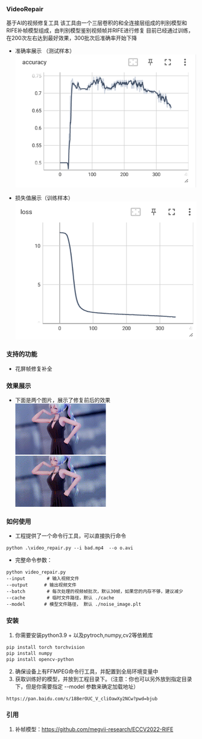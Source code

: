 ### VideoRepair

基于AI的视频修复工具
该工具由一个三层卷积的和全连接层组成的判别模型和RIFE补帧模型组成，由判别模型鉴别视频帧并RIFE进行修复
目前已经通过训练，在200次左右达到最好效果，300批次后准确率开始下降

- 准确率展示 （测试样本）
![准确率](https://github.com/jinwuZhu/VideoRepair/blob/3b05e2530ee35ec7de7ea32bce3664fb8deaadc2/test/accuracy.png)

- 损失值展示（训练样本）
![损失](https://github.com/jinwuZhu/VideoRepair/blob/3b05e2530ee35ec7de7ea32bce3664fb8deaadc2/test/loss.png)

### 支持的功能
- 花屏帧修复补全

### 效果展示
- 下面是两个图片，展示了修复前后的效果
![修复前](https://github.com/jinwuZhu/VideoRepair/blob/00d7c18d634ed9781b7f359cafefaf73e0443d7e/view_bad.gif)
![修复后](https://github.com/jinwuZhu/VideoRepair/blob/bb2c3d517d0b758c395eae9d855b0fe32c440c40/view_repair.gif)

### 如何使用
- 工程提供了一个命令行工具，可以直接执行命令
```shell
python .\video_repair.py --i bad.mp4  --o o.avi
```

- 完整命令参数：
```shell
python video_repair.py 
--input        # 输入视频文件
--output      # 输出视频文件
--batch        # 每次处理的视频帧批次，默认30帧，如果您的内存不够，建议减少
--cache        # 临时文件路径，默认 ./cache
--model       # 模型文件路径， 默认 ./noise_image.plt
```

### 安装
1. 你需要安装python3.9 + 以及pytroch,numpy,cv2等依赖库
```
pip install torch torchvision
pip install numpy
pip install opencv-python
```

2. 确保设备上有FFMPEG命令行工具，并配置到全局环境变量中
3. 获取训练好的模型，并放到工程目录下。（注意：你也可以另外放到指定目录下，但是你需要指定 --model 参数来确定加载地址）
```
https://pan.baidu.com/s/18BerOUC_V_cliOawXy2NCw?pwd=bjub
```

### 引用
1. 补帧模型：https://github.com/megvii-research/ECCV2022-RIFE
